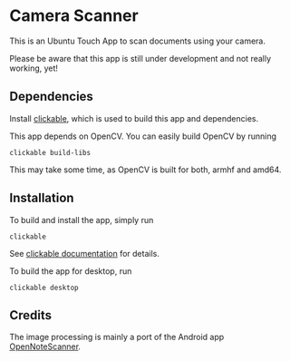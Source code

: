 # Camera Scanner

This is an Ubuntu Touch App to scan documents using your camera.

Please be aware that this app is still under development and not really working, yet!

## Dependencies
Install [clickable](https://github.com/bhdouglass/clickable), which is used to build this app and dependencies.

This app depends on OpenCV. You can easily build OpenCV by running 

    clickable build-libs

This may take some time, as OpenCV is built for both, armhf and amd64. 

## Installation
To build and install the app, simply run

    clickable

See [clickable documentation](http://clickable.bhdouglass.com/) for details.

To build the app for desktop, run

    clickable desktop

## Credits
The image processing is mainly a port of the Android app [OpenNoteScanner](https://github.com/ctodobom/OpenNoteScanner).
